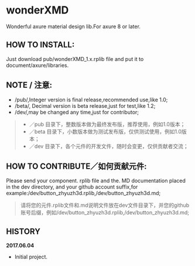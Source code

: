 # wonderXMD
Wonderful axure material design lib.For axure 8 or later.

## HOW TO INSTALL:
Just download pub/wonderXMD_1.x.rplib file and put it to document/axure/libraries. 

## NOTE / 注意:
* /pub/,Integer version is final release,recommended use,like 1.0;
* /beta/, Decimal version is beta release,just for test,like 1.2;
* /dev/,may be changed any time,just for contributor;
> * ／pub 目录下，整数版本做为最终发布版，推荐使用，例如1.0版本；
> * ／beta 目录下，小数版本做为测试发布版，仅供测试使用，例如1.0版本；
> * ／dev 目录下，各个元件的开发文件，随时会变更，仅供贡献者交流；

## HOW TO CONTRIBUTE／如何贡献元件:
Please send your component. rplib file and the. MD documentation placed in the dev directory, and your github account suffix,for example:/dev/button_zhyuzh3d.rplib,/dev/button_zhyuzh3d.md;

> 请将您的元件.rplib文件和.md说明文件放在dev文件目录下，并您的github账号后缀，例如/dev/button_zhyuzh3d.rplib,/dev/button_zhyuzh3d.md; 



## HISTORY

**2017.06.04**
* Initial project.
